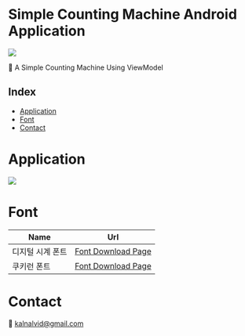 Simple Counting Machine Android Application
==================

<img src="https://img.shields.io/badge/Android-3DDC84?style=flat-square&logo=Android&logoColor=white"/></a>

🎉 A Simple Counting Machine Using ViewModel

## Index
* [Application](#Application)
* [Font](#Font)
* [Contact](#Contact)

Application
======================
<img src="https://user-images.githubusercontent.com/85792293/199891291-db6a5750-2921-46c8-9921-b719251397c1.gif">


Font
======================
Name | Url
--- |--- |
디지털 시계 폰트 | [Font Download Page](https://www.dafont.com/ds-digital.font)
쿠키런 폰트 | [Font Download Page](https://www.cookierunfont.com/#section7)

Contact
======================
📧 kalnalvid@gmail.com
